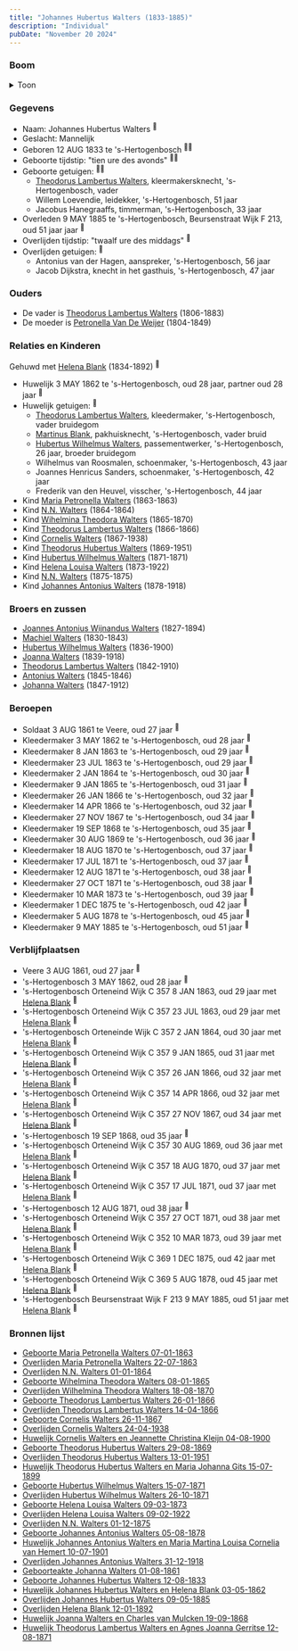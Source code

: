 ```yaml
---
title: "Johannes Hubertus Walters (1833-1885)"
description: "Individual"
pubDate: "November 20 2024"
---
```


### Boom
<details><summary>Toon</summary>

![test](https://www.plantuml.com/plantuml/svg/dPPRRzem583V_IkEseS-KP4BkLIeAr1OLxKKRRrecgRA40yyZ5tPGHMg-Ezp6WSwaqAKjzZ79-VpkVf2fLYcomL3Qaxv2vPu0MCycK-bMFAa9vYGa4hCbHOHdg8PJGXCg9mmad-JnKkwWWLPZ8bK-PPAYIGYNRqGzE6l4uQLWZS405qX4oBlPtGovqIfTdk1AJy_1m-j4Jg1qRifXNADe_iP4OcGImKtEBEIwgydpBGHTGHOmRTcinb50CTzRz0QTBM9jp-Ki6GDxRCn7g-Uno9D6Jax1oU47_qHE54pW2yVJgdvah5dp9FdYHHAZOMcoex7SDUxrySZ3qvKuqgR5bF2nq9DPfhKu8r8AhK2OnWUCOTB0a-4_YLoonPhja6tx_MzFMokRumr_KfiBHZUFUhZVho7hNtsIfA4ycccuHWDDtX76sWqDuPZHgUpTANvnQl6MoFZpaR3d43c3jiDewatCb4OeyBSjPXXhldWQlb9dC8ODj6k42yNEWzVDR9N4e23BehXjlCpYrwhp4C5ynLXX6FeCipdsv0rguJCSxI5xncUNmDFN-wwCzJQiLinWfwvKE1k0zZQ3Q3HlCMIOlYGdNOiuagN30rbK2S4hhxZmyqdsXlIuUdmT9VEgLJH1Lsj2EnHti0zqHbX2wfJnFIX4aUwLHmP5TPAql4mQcGg8MpkOQtIAMElYb_TeA0Dwj3wHQQMQ6zeUqBgnAGbY7v5nBoV1M6TpFIXCzAr6tjH9OT-tj5QbM1Z4x-Wf5qVzgUNHoDkET2NBrk-BHLbMPgMnRiIdnudUQ66JXrd1cPsbMclhKvx8vPKbHHHKAM8OjDnmte3OT3lQY-w-nfkUJCAgpMZotulWwjLuNkKrpi3jiDJmMbPk2izX5f5Dob9_eEada6DdTBICME-U2wqa1cesmqpk1fc2bbhnrgxrjgprlx_wz3-lxqEh7LehIDaXcFZbtxD9eJ_te2PkMGBN6IcW2tmaEcuji17fizPWZ3tbiu1MoCNnBk209dgiGKXCfbh2oA4BWXFz9l_7m00)
</details>

### Gegevens
- Naam: Johannes Hubertus Walters <sup><a href="../s00101/" style="text-decoration:none" title="Huwelijk Theodorus Hubertus Walters en Maria Johanna Gits 15-07-1899">:link:</a></sup>
- Geslacht: Mannelijk
- Geboren 12 AUG 1833 te 's-Hertogenbosch <sup><a href="../s00111/" style="text-decoration:none" title="Geboorte Johannes Hubertus Walters 12-08-1833">:link:</a><a href="../s00110/" style="text-decoration:none" title="Huwelijk Johannes Hubertus Walters en Helena Blank 03-05-1862">:link:</a></sup>
- Geboorte tijdstip: "tien ure des avonds" <sup><a href="../s00111/" style="text-decoration:none" title="Geboorte Johannes Hubertus Walters 12-08-1833">:link:</a><a href="../s00110/" style="text-decoration:none" title="Huwelijk Johannes Hubertus Walters en Helena Blank 03-05-1862">:link:</a></sup>
- Geboorte getuigen: <sup><a href="../s00111/" style="text-decoration:none" title="Geboorte Johannes Hubertus Walters 12-08-1833">:link:</a><a href="../s00110/" style="text-decoration:none" title="Huwelijk Johannes Hubertus Walters en Helena Blank 03-05-1862">:link:</a></sup>
  - [Theodorus Lambertus Walters](../i00088/), kleermakersknecht, \'s-Hertogenbosch, vader
  - Willem Loevendie, leidekker, \'s-Hertogenbosch, 51 jaar
  - Jacobus Hanegraaffs, timmerman, \'s-Hertogenbosch, 33 jaar
- Overleden 9 MAY 1885 te 's-Hertogenbosch, Beursenstraat Wijk F 213, oud 51 jaar jaar <sup><a href="../s00128/" style="text-decoration:none" title="Overlijden Johannes Hubertus Walters 09-05-1885">:link:</a></sup>
- Overlijden tijdstip: "twaalf ure des middags" <sup><a href="../s00128/" style="text-decoration:none" title="Overlijden Johannes Hubertus Walters 09-05-1885">:link:</a></sup>
- Overlijden getuigen: <sup><a href="../s00128/" style="text-decoration:none" title="Overlijden Johannes Hubertus Walters 09-05-1885">:link:</a></sup>
  - Antonius van der Hagen, aanspreker, \'s-Hertogenbosch, 56 jaar
  - Jacob Dijkstra, knecht in het gasthuis, \'s-Hertogenbosch, 47 jaar

### Ouders
- De vader is [Theodorus Lambertus Walters](../i00088/) (1806-1883)
- De moeder is [Petronella Van De Weijer](../i00089/) (1804-1849)

### Relaties en Kinderen

Gehuwd met [Helena Blank](../i00080/) (1834-1892) <sup><a href="../s00110/" style="text-decoration:none" title="Huwelijk Johannes Hubertus Walters en Helena Blank 03-05-1862">:link:</a></sup>
- Huwelijk 3 MAY 1862 te 's-Hertogenbosch, oud 28 jaar, partner oud 28 jaar <sup><a href="../s00110/" style="text-decoration:none" title="Huwelijk Johannes Hubertus Walters en Helena Blank 03-05-1862">:link:</a></sup>
- Huwelijk getuigen:  <sup><a href="../s00110/" style="text-decoration:none" title="Huwelijk Johannes Hubertus Walters en Helena Blank 03-05-1862">:link:</a></sup>
  - [Theodorus Lambertus Walters](../i00088/), kleedermaker, \'s-Hertogenbosch, vader bruidegom
  - [Martinus Blank](../i00148/), pakhuisknecht, \'s-Hertogenbosch, vader bruid
  - [Hubertus Wilhelmus Walters](../i00105/), passementwerker, \'s-Hertogenbosch, 26 jaar, broeder bruidegom
  - Wilhelmus van Roosmalen, schoenmaker, \'s-Hertogenbosch, 43 jaar
  - Joannes Henricus Sanders, schoenmaker, \'s-Hertogenbosch, 42 jaar
  - Frederik van den Heuvel, visscher, \'s-Hertogenbosch, 44 jaar
- Kind [Maria Petronella Walters](../i00090/) (1863-1863)
- Kind [N.N. Walters](../i00091/) (1864-1864)
- Kind [Wihelmina Theodora Walters](../i00092/) (1865-1870)
- Kind [Theodorus Lambertus Walters](../i00093/) (1866-1866)
- Kind [Cornelis Walters](../i00094/) (1867-1938)
- Kind [Theodorus Hubertus Walters](../i00075/) (1869-1951)
- Kind [Hubertus Wilhelmus Walters](../i00095/) (1871-1871)
- Kind [Helena Louisa Walters](../i00096/) (1873-1922)
- Kind [N.N. Walters](../i00097/) (1875-1875)
- Kind [Johannes Antonius Walters](../i00098/) (1878-1918)

### Broers en zussen
- [Joannes Antonius Wijnandus Walters](../i00103/) (1827-1894)
- [Machiel Walters](../i00104/) (1830-1843)
- [Hubertus Wilhelmus Walters](../i00105/) (1836-1900)
- [Joanna Walters](../i00106/) (1839-1918)
- [Theodorus Lambertus Walters](../i00107/) (1842-1910)
- [Antonius Walters](../i00108/) (1845-1846)
- [Johanna Walters](../i00109/) (1847-1912)

### Beroepen
- Soldaat 3 AUG 1861 te Veere, oud 27 jaar <sup><a href="../s00211/" style="text-decoration:none" title="Geboorteakte Johanna Walters 01-08-1861 ">:link:</a></sup>
- Kleedermaker 3 MAY 1862 te 's-Hertogenbosch, oud 28 jaar <sup><a href="../s00110/" style="text-decoration:none" title="Huwelijk Johannes Hubertus Walters en Helena Blank 03-05-1862">:link:</a></sup>
- Kleedermaker 8 JAN 1863 te 's-Hertogenbosch, oud 29 jaar <sup><a href="../s00115/" style="text-decoration:none" title="Geboorte Maria Petronella Walters 07-01-1863">:link:</a></sup>
- Kleedermaker 23 JUL 1863 te 's-Hertogenbosch, oud 29 jaar <sup><a href="../s00116/" style="text-decoration:none" title="Overlijden Maria Petronella Walters 22-07-1863">:link:</a></sup>
- Kleedermaker 2 JAN 1864 te 's-Hertogenbosch, oud 30 jaar <sup><a href="../s00117/" style="text-decoration:none" title="Overlijden N.N. Walters 01-01-1864">:link:</a></sup>
- Kleedermaker 9 JAN 1865 te 's-Hertogenbosch, oud 31 jaar <sup><a href="../s00118/" style="text-decoration:none" title="Geboorte Wihelmina Theodora Walters 08-01-1865">:link:</a></sup>
- Kleedermaker 26 JAN 1866 te 's-Hertogenbosch, oud 32 jaar <sup><a href="../s00119/" style="text-decoration:none" title="Geboorte Theodorus Lambertus Walters 26-01-1866">:link:</a></sup>
- Kleedermaker 14 APR 1866 te 's-Hertogenbosch, oud 32 jaar <sup><a href="../s00120/" style="text-decoration:none" title="Overlijden Theodorus Lambertus Walters 14-04-1866">:link:</a></sup>
- Kleedermaker 27 NOV 1867 te 's-Hertogenbosch, oud 34 jaar <sup><a href="../s00121/" style="text-decoration:none" title="Geboorte Cornelis Walters 26-11-1867">:link:</a></sup>
- Kleedermaker 19 SEP 1868 te 's-Hertogenbosch, oud 35 jaar <sup><a href="../s00151/" style="text-decoration:none" title="Huwelijk Joanna Walters en Charles van Mulcken 19-09-1868">:link:</a></sup>
- Kleedermaker 30 AUG 1869 te 's-Hertogenbosch, oud 36 jaar <sup><a href="../s00100/" style="text-decoration:none" title="Geboorte Theodorus Hubertus Walters 29-08-1869">:link:</a></sup>
- Kleedermaker 18 AUG 1870 te 's-Hertogenbosch, oud 37 jaar <sup><a href="../s00122/" style="text-decoration:none" title="Overlijden Wilhelmina Theodora Walters 18-08-1870">:link:</a></sup>
- Kleedermaker 17 JUL 1871 te 's-Hertogenbosch, oud 37 jaar <sup><a href="../s00123/" style="text-decoration:none" title="Geboorte Hubertus Wilhelmus Walters 15-07-1871">:link:</a></sup>
- Kleedermaker 12 AUG 1871 te 's-Hertogenbosch, oud 38 jaar <sup><a href="../s00153/" style="text-decoration:none" title="Huwelijk Theodorus Lambertus Walters en Agnes Joanna Gerritse 12-08-1871">:link:</a></sup>
- Kleedermaker 27 OCT 1871 te 's-Hertogenbosch, oud 38 jaar <sup><a href="../s00124/" style="text-decoration:none" title="Overlijden Hubertus Wilhelmus Walters 26-10-1871">:link:</a></sup>
- Kleedermaker 10 MAR 1873 te 's-Hertogenbosch, oud 39 jaar <sup><a href="../s00125/" style="text-decoration:none" title="Geboorte Helena Louisa Walters 09-03-1873">:link:</a></sup>
- Kleedermaker 1 DEC 1875 te 's-Hertogenbosch, oud 42 jaar <sup><a href="../s00126/" style="text-decoration:none" title="Overlijden N.N. Walters 01-12-1875">:link:</a></sup>
- Kleedermaker 5 AUG 1878 te 's-Hertogenbosch, oud 45 jaar <sup><a href="../s00127/" style="text-decoration:none" title="Geboorte Johannes Antonius Walters 05-08-1878">:link:</a></sup>
- Kleedermaker 9 MAY 1885 te 's-Hertogenbosch, oud 51 jaar <sup><a href="../s00128/" style="text-decoration:none" title="Overlijden Johannes Hubertus Walters 09-05-1885">:link:</a></sup>

### Verblijfplaatsen
- Veere  3 AUG 1861, oud 27 jaar  <sup><a href="../s00211/" style="text-decoration:none" title="Geboorteakte Johanna Walters 01-08-1861 ">:link:</a></sup>
- 's-Hertogenbosch  3 MAY 1862, oud 28 jaar  <sup><a href="../s00110/" style="text-decoration:none" title="Huwelijk Johannes Hubertus Walters en Helena Blank 03-05-1862">:link:</a></sup>
- 's-Hertogenbosch Orteneind Wijk C 357 8 JAN 1863, oud 29 jaar met [Helena Blank](../i00080/) <sup><a href="../s00115/" style="text-decoration:none" title="Geboorte Maria Petronella Walters 07-01-1863">:link:</a></sup>
- 's-Hertogenbosch Orteneind Wijk C 357 23 JUL 1863, oud 29 jaar met [Helena Blank](../i00080/) <sup><a href="../s00116/" style="text-decoration:none" title="Overlijden Maria Petronella Walters 22-07-1863">:link:</a></sup>
- 's-Hertogenbosch Orteneinde Wijk C 357 2 JAN 1864, oud 30 jaar met [Helena Blank](../i00080/) <sup><a href="../s00117/" style="text-decoration:none" title="Overlijden N.N. Walters 01-01-1864">:link:</a></sup>
- 's-Hertogenbosch Orteneind Wijk C 357 9 JAN 1865, oud 31 jaar met [Helena Blank](../i00080/) <sup><a href="../s00118/" style="text-decoration:none" title="Geboorte Wihelmina Theodora Walters 08-01-1865">:link:</a></sup>
- 's-Hertogenbosch Orteneind Wijk C 357 26 JAN 1866, oud 32 jaar met [Helena Blank](../i00080/) <sup><a href="../s00119/" style="text-decoration:none" title="Geboorte Theodorus Lambertus Walters 26-01-1866">:link:</a></sup>
- 's-Hertogenbosch Orteneind Wijk C 357 14 APR 1866, oud 32 jaar met [Helena Blank](../i00080/) <sup><a href="../s00120/" style="text-decoration:none" title="Overlijden Theodorus Lambertus Walters 14-04-1866">:link:</a></sup>
- 's-Hertogenbosch Orteneind Wijk C 357 27 NOV 1867, oud 34 jaar met [Helena Blank](../i00080/) <sup><a href="../s00121/" style="text-decoration:none" title="Geboorte Cornelis Walters 26-11-1867">:link:</a></sup>
- 's-Hertogenbosch  19 SEP 1868, oud 35 jaar  <sup><a href="../s00151/" style="text-decoration:none" title="Huwelijk Joanna Walters en Charles van Mulcken 19-09-1868">:link:</a></sup>
- 's-Hertogenbosch Orteneind Wijk C 357 30 AUG 1869, oud 36 jaar met [Helena Blank](../i00080/) <sup><a href="../s00100/" style="text-decoration:none" title="Geboorte Theodorus Hubertus Walters 29-08-1869">:link:</a></sup>
- 's-Hertogenbosch Orteneind Wijk C 357 18 AUG 1870, oud 37 jaar met [Helena Blank](../i00080/) <sup><a href="../s00122/" style="text-decoration:none" title="Overlijden Wilhelmina Theodora Walters 18-08-1870">:link:</a></sup>
- 's-Hertogenbosch Orteneind Wijk C 357 17 JUL 1871, oud 37 jaar met [Helena Blank](../i00080/) <sup><a href="../s00123/" style="text-decoration:none" title="Geboorte Hubertus Wilhelmus Walters 15-07-1871">:link:</a></sup>
- 's-Hertogenbosch  12 AUG 1871, oud 38 jaar  <sup><a href="../s00153/" style="text-decoration:none" title="Huwelijk Theodorus Lambertus Walters en Agnes Joanna Gerritse 12-08-1871">:link:</a></sup>
- 's-Hertogenbosch Orteneind Wijk C 357 27 OCT 1871, oud 38 jaar met [Helena Blank](../i00080/) <sup><a href="../s00124/" style="text-decoration:none" title="Overlijden Hubertus Wilhelmus Walters 26-10-1871">:link:</a></sup>
- 's-Hertogenbosch Orteneind Wijk C 352 10 MAR 1873, oud 39 jaar met [Helena Blank](../i00080/) <sup><a href="../s00125/" style="text-decoration:none" title="Geboorte Helena Louisa Walters 09-03-1873">:link:</a></sup>
- 's-Hertogenbosch Orteneind Wijk C 369 1 DEC 1875, oud 42 jaar met [Helena Blank](../i00080/) <sup><a href="../s00126/" style="text-decoration:none" title="Overlijden N.N. Walters 01-12-1875">:link:</a></sup>
- 's-Hertogenbosch Orteneind Wijk C 369 5 AUG 1878, oud 45 jaar met [Helena Blank](../i00080/) <sup><a href="../s00127/" style="text-decoration:none" title="Geboorte Johannes Antonius Walters 05-08-1878">:link:</a></sup>
- 's-Hertogenbosch Beursenstraat Wijk F 213 9 MAY 1885, oud 51 jaar met [Helena Blank](../i00080/) <sup><a href="../s00128/" style="text-decoration:none" title="Overlijden Johannes Hubertus Walters 09-05-1885">:link:</a></sup>

### Bronnen lijst
- [Geboorte Maria Petronella Walters 07-01-1863](../s00115/)
- [Overlijden Maria Petronella Walters 22-07-1863](../s00116/)
- [Overlijden N.N. Walters 01-01-1864](../s00117/)
- [Geboorte Wihelmina Theodora Walters 08-01-1865](../s00118/)
- [Overlijden Wilhelmina Theodora Walters 18-08-1870](../s00122/)
- [Geboorte Theodorus Lambertus Walters 26-01-1866](../s00119/)
- [Overlijden Theodorus Lambertus Walters 14-04-1866](../s00120/)
- [Geboorte Cornelis Walters 26-11-1867](../s00121/)
- [Overlijden Cornelis Walters 24-04-1938](../s00135/)
- [Huwelijk Cornelis Walters en Jeannette Christina Kleijn 04-08-1900](../s00130/)
- [Geboorte Theodorus Hubertus Walters 29-08-1869](../s00100/)
- [Overlijden Theodorus Hubertus Walters 13-01-1951](../s00109/)
- [Huwelijk Theodorus Hubertus Walters en Maria Johanna Gits 15-07-1899](../s00101/)
- [Geboorte Hubertus Wilhelmus Walters 15-07-1871](../s00123/)
- [Overlijden Hubertus Wilhelmus Walters 26-10-1871](../s00124/)
- [Geboorte Helena Louisa Walters 09-03-1873](../s00125/)
- [Overlijden Helena Louisa Walters 09-02-1922](../s00134/)
- [Overlijden N.N. Walters 01-12-1875](../s00126/)
- [Geboorte Johannes Antonius Walters 05-08-1878](../s00127/)
- [Huwelijk Johannes Antonius Walters en Maria Martina Louisa Cornelia van Hemert 10-07-1901](../s00132/)
- [Overlijden Johannes Antonius Walters 31-12-1918](../s00133/)
- [Geboorteakte Johanna Walters 01-08-1861 ](../s00211/)
- [Geboorte Johannes Hubertus Walters 12-08-1833](../s00111/)
- [Huwelijk Johannes Hubertus Walters en Helena Blank 03-05-1862](../s00110/)
- [Overlijden Johannes Hubertus Walters 09-05-1885](../s00128/)
- [Overlijden Helena Blank 12-01-1892](../s00129/)
- [Huwelijk Joanna Walters en Charles van Mulcken 19-09-1868](../s00151/)
- [Huwelijk Theodorus Lambertus Walters en Agnes Joanna Gerritse 12-08-1871](../s00153/)